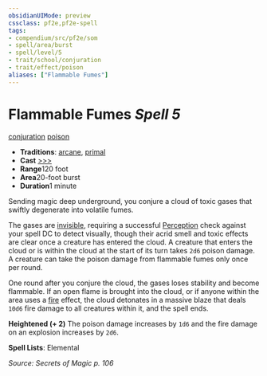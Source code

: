 ```yaml
---
obsidianUIMode: preview
cssclass: pf2e,pf2e-spell
tags:
- compendium/src/pf2e/som
- spell/area/burst
- spell/level/5
- trait/school/conjuration
- trait/effect/poison
aliases: ["Flammable Fumes"]
---
```

# Flammable Fumes *Spell 5*   
[conjuration](conjuration.md)  [poison](rules/traits/poison.md)  

- **Traditions**: [arcane](arcane.md), [primal](primal.md)
- **Cast** [>>>](chapter-9-playing-the-game.md#Actions "Three-Action") 
- **Range**120 foot
- **Area**20-foot burst
- **Duration**1 minute

Sending magic deep underground, you conjure a cloud of toxic gases that swiftly degenerate into volatile fumes.

The gases are [invisible](conditions.md#Invisible), requiring a successful [Perception](../skills.md#Perception) check against your spell DC to detect visually, though their acrid smell and toxic effects are clear once a creature has entered the cloud. A creature that enters the cloud or is within the cloud at the start of its turn takes `2d6` poison damage. A creature can take the poison damage from flammable fumes only once per round.

One round after you conjure the cloud, the gases loses stability and become flammable. If an open flame is brought into the cloud, or if anyone within the area uses a [fire](fire.md) effect, the cloud detonates in a massive blaze that deals `10d6` fire damage to all creatures within it, and the spell ends.

**Heightened (+ 2)** The poison damage increases by `1d6` and the fire damage on an explosion increases by `2d6`.

**Spell Lists**: Elemental

*Source: Secrets of Magic p. 106*